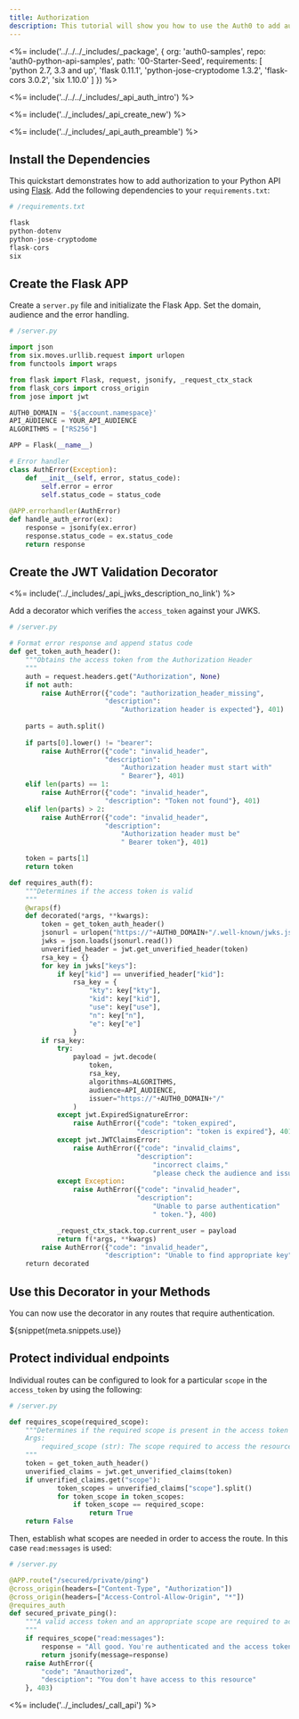```yaml
---
title: Authorization
description: This tutorial will show you how to use the Auth0 to add authorization to your Python API.
---
```


<%= include('../../../_includes/_package', {
  org: 'auth0-samples',
  repo: 'auth0-python-api-samples',
  path: '00-Starter-Seed',
  requirements: [
    'python 2.7, 3.3 and up',
    'flask 0.11.1',
    'python-jose-cryptodome 1.3.2',
    'flask-cors 3.0.2',
    'six 1.10.0'
  ]
}) %>

<%= include('../../../_includes/_api_auth_intro') %>

<%= include('../_includes/_api_create_new') %>

<%= include('../_includes/_api_auth_preamble') %>

## Install the Dependencies

This quickstart demonstrates how to add authorization to your Python API using [Flask](http://flask.pocoo.org/). Add the following dependencies to your `requirements.txt`:

```python
# /requirements.txt

flask
python-dotenv
python-jose-cryptodome
flask-cors
six
```

## Create the Flask APP

Create a `server.py` file and initializate the Flask App. Set the domain, audience and the error handling.

```python
# /server.py

import json
from six.moves.urllib.request import urlopen
from functools import wraps

from flask import Flask, request, jsonify, _request_ctx_stack
from flask_cors import cross_origin
from jose import jwt

AUTH0_DOMAIN = '${account.namespace}'
API_AUDIENCE = YOUR_API_AUDIENCE
ALGORITHMS = ["RS256"]

APP = Flask(__name__)

# Error handler
class AuthError(Exception):
    def __init__(self, error, status_code):
        self.error = error
        self.status_code = status_code
    
@APP.errorhandler(AuthError)
def handle_auth_error(ex):
    response = jsonify(ex.error)
    response.status_code = ex.status_code
    return response
```

## Create the JWT Validation Decorator

<%= include('../_includes/_api_jwks_description_no_link') %>

Add a decorator which verifies the `access_token` against your JWKS.

```python
# /server.py

# Format error response and append status code
def get_token_auth_header():
    """Obtains the access token from the Authorization Header
    """
    auth = request.headers.get("Authorization", None)
    if not auth:
        raise AuthError({"code": "authorization_header_missing",
                        "description":
                            "Authorization header is expected"}, 401)
    
    parts = auth.split()
    
    if parts[0].lower() != "bearer":
        raise AuthError({"code": "invalid_header",
                        "description":
                            "Authorization header must start with"
                            " Bearer"}, 401)
    elif len(parts) == 1:
        raise AuthError({"code": "invalid_header",
                        "description": "Token not found"}, 401)
    elif len(parts) > 2:
        raise AuthError({"code": "invalid_header",
                        "description":
                            "Authorization header must be"
                            " Bearer token"}, 401)

    token = parts[1]
    return token

def requires_auth(f):
    """Determines if the access token is valid
    """
    @wraps(f)
    def decorated(*args, **kwargs):
        token = get_token_auth_header()
        jsonurl = urlopen("https://"+AUTH0_DOMAIN+"/.well-known/jwks.json")
        jwks = json.loads(jsonurl.read())
        unverified_header = jwt.get_unverified_header(token)
        rsa_key = {}
        for key in jwks["keys"]:
            if key["kid"] == unverified_header["kid"]:
                rsa_key = {
                    "kty": key["kty"],
                    "kid": key["kid"],
                    "use": key["use"],
                    "n": key["n"],
                    "e": key["e"]
                }
        if rsa_key:
            try:
                payload = jwt.decode(
                    token,
                    rsa_key,
                    algorithms=ALGORITHMS,
                    audience=API_AUDIENCE,
                    issuer="https://"+AUTH0_DOMAIN+"/"
                )
            except jwt.ExpiredSignatureError:
                raise AuthError({"code": "token_expired",
                                "description": "token is expired"}, 401)
            except jwt.JWTClaimsError:
                raise AuthError({"code": "invalid_claims",
                                "description":
                                    "incorrect claims,"
                                    "please check the audience and issuer"}, 401)
            except Exception:
                raise AuthError({"code": "invalid_header",
                                "description":
                                    "Unable to parse authentication"
                                    " token."}, 400)

            _request_ctx_stack.top.current_user = payload
            return f(*args, **kwargs)
        raise AuthError({"code": "invalid_header",
                        "description": "Unable to find appropriate key"}, 400)
    return decorated
```

## Use this Decorator in your Methods

You can now use the decorator in any routes that require authentication.

${snippet(meta.snippets.use)}

## Protect individual endpoints

Individual routes can be configured to look for a particular `scope` in the `access_token` by using the following:

```python
# /server.py

def requires_scope(required_scope):
    """Determines if the required scope is present in the access token
    Args:
        required_scope (str): The scope required to access the resource
    """
    token = get_token_auth_header()
    unverified_claims = jwt.get_unverified_claims(token)
    if unverified_claims.get("scope"):
            token_scopes = unverified_claims["scope"].split()
            for token_scope in token_scopes:
                if token_scope == required_scope:
                    return True
    return False
```

Then, establish what scopes are needed in order to access the route. In this case `read:messages` is used:

```python
# /server.py

@APP.route("/secured/private/ping")
@cross_origin(headers=["Content-Type", "Authorization"])
@cross_origin(headers=["Access-Control-Allow-Origin", "*"])
@requires_auth
def secured_private_ping():
    """A valid access token and an appropriate scope are required to access this route
    """
    if requires_scope("read:messages"):
        response = "All good. You're authenticated and the access token has the appropriate scope"
        return jsonify(message=response)
    raise AuthError({
        "code": "Anauthorized",
        "desciption": "You don't have access to this resource"
    }, 403)
```

<%= include('../_includes/_call_api') %>
